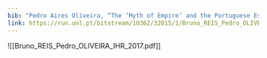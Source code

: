 ```yaml
---
bib: "Pedro Aires Oliveira, “The ‘Myth of Empire’ and the Portuguese Estado da Índia: A Critical Reappraisal,” International History Review 39, no. 4 (2017): 604, https://doi.org/10.1080/07075332.2016.1253599."
link: https://run.unl.pt/bitstream/10362/32015/1/Bruno_REIS_Pedro_OLIVEIRA_IHR_2017.pdf
---
```

![[Bruno_REIS_Pedro_OLIVEIRA_IHR_2017.pdf]]
